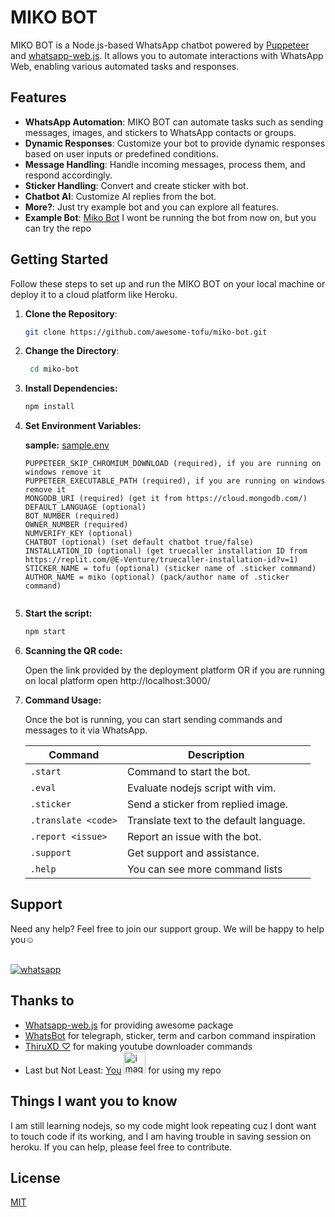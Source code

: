 # MIKO BOT

MIKO BOT is a Node.js-based WhatsApp chatbot powered by [Puppeteer](https://pptr.dev/) and [whatsapp-web.js](https://github.com/pedroslopez/whatsapp-web.js). It allows you to automate interactions with WhatsApp Web, enabling various automated tasks and responses.

## Features

- **WhatsApp Automation**: MIKO BOT can automate tasks such as sending messages, images, and stickers to WhatsApp contacts or groups.
- **Dynamic Responses**: Customize your bot to provide dynamic responses based on user inputs or predefined conditions.
- **Message Handling**: Handle incoming messages, process them, and respond accordingly.
- **Sticker Handling**: Convert and create sticker with bot.
- **Chatbot AI**: Customize AI replies from the bot.
- **More?**: Just try example bot and you can explore all features.
- **Example Bot**: [Miko Bot](https://wa.link/lof6tp) I wont be running the bot from now on, but you can try the repo

## Getting Started

Follow these steps to set up and run the MIKO BOT on your local machine or deploy it to a cloud platform like Heroku.

1. **Clone the Repository**:

   ```bash
   git clone https://github.com/awesome-tofu/miko-bot.git

2. **Change the Directory**:

   ```bash
    cd miko-bot

3. **Install  Dependencies:**

    ```bash
    npm install

4. **Set Environment Variables:**

   **sample:** [sample.env](https://github.com/Awesome-Tofu/miko-bot/blob/main/sample.env)
    ```env
   PUPPETEER_SKIP_CHROMIUM_DOWNLOAD (required), if you are running on windows remove it
   PUPPETEER_EXECUTABLE_PATH (required), if you are running on windows remove it
   MONGODB_URI (required) (get it from https://cloud.mongodb.com/)
   DEFAULT_LANGUAGE (optional)
   BOT_NUMBER (required)
   OWNER_NUMBER (required)
   NUMVERIFY_KEY (optional)
   CHATBOT (optional) (set default chatbot true/false)
   INSTALLATION_ID (optional) (get truecaller installation ID from https://replit.com/@E-Venture/truecaller-installation-id?v=1)
   STICKER_NAME = tofu (optional) (sticker name of .sticker command)
   AUTHOR_NAME = miko (optional) (pack/author name of .sticker command)
    

5. **Start the script:**
   ```bash
   npm start

6. **Scanning the QR code:**

   Open the link provided by the deployment platform OR if you are running on local platform open http://localhost:3000/

7. **Command Usage:**
   
   Once the bot is running, you can start sending commands and messages to it via WhatsApp.

   | Command          | Description                                  |
   | ----------------- | -------------------------------------------- |
   | `.start`         | Command to start the bot.                    |
   | `.eval`         | Evaluate nodejs script with vim.  |
   | `.sticker`       | Send a sticker from replied image.     |
   | `.translate <code>` | Translate text to the default language.    |
   | `.report <issue>`| Report an issue with the bot.              |
   | `.support`       | Get support and assistance.                |
   | `.help`       | You can see more command lists               |
   
## Support

   <p>Need any help? Feel free to join our support group. We will be happy to help you☺️</p><br>
   
 <a aria-label="Join our chats" href="https://chat.whatsapp.com/E0XzCPRXoip16GVoG9yUV0" target="_blank">
 <img alt="whatsapp" src="https://img.shields.io/badge/Join Group-25D366?style=for-the-badge&logo=whatsapp&logoColor=white" />
  </a>

## Thanks to

   - [Whatsapp-web.js](https://github.com/pedroslopez/whatsapp-web.js) for providing awesome package
   - [WhatsBot](https://github.com/tuhinpal/WhatsBot) for telegraph, sticker, term and carbon command inspiration
   - [ThiruXD ♡︎](https://github.com/ThiruXD) for making youtube downloader commands
   - Last but Not Least: [You](https://i.imgur.com/lDjxY1D.gif) <img src="https://i.imgur.com/lDjxY1D.gif" alt="image" width="35" height="auto"> for using my repo
   
## Things I want you to know

   I am still learning nodejs, so my code might look repeating cuz I dont want to touch code if its working, and I am having trouble in saving session on  heroku. If you can help, please feel free to contribute.
   
## License

[MIT](https://choosealicense.com/licenses/mit/)

